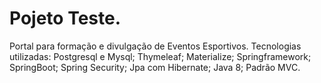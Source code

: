# Pojeto Teste.
Portal para formação e divulgação de Eventos Esportivos.
Tecnologias utilizadas:
Postgresql e Mysql;
Thymeleaf;
Materialize;
Springframework;
SpringBoot;
Spring Security;
Jpa com Hibernate;
Java 8;
Padrão MVC.
